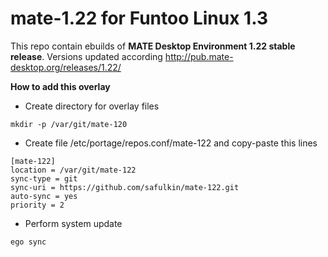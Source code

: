 # mate-1.22 for Funtoo Linux 1.3
This repo contain ebuilds of **MATE Desktop Environment 1.22 stable release**.
Versions updated according http://pub.mate-desktop.org/releases/1.22/

**How to add this overlay**
- Create directory for overlay files
```
mkdir -p /var/git/mate-120
```
- Create file /etc/portage/repos.conf/mate-122 and copy-paste this lines  
```
[mate-122]
location = /var/git/mate-122
sync-type = git
sync-uri = https://github.com/safulkin/mate-122.git
auto-sync = yes
priority = 2
```
- Perform system update
```
ego sync
```

